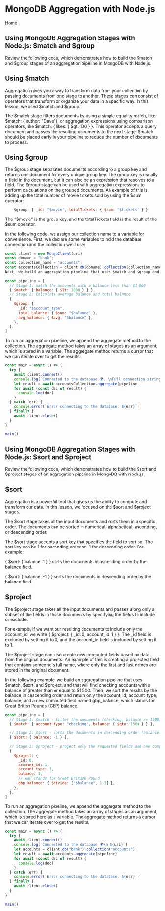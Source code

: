 # MongoDB Aggregation with Node.js

[Home](../README.md)

## Using MongoDB Aggregation Stages with Node.js: $match and $group

Review the following code, which demonstrates how to build the $match and $group stages of an aggregation pipeline in MongoDB with Node.js.

## Using $match

Aggregation gives you a way to transform data from your collection by passing documents from one stage to another. These stages can consist of operators that transform or organize your data in a specific way. In this lesson, we used $match and $group.

The $match stage filters documents by using a simple equality match, like $match: { author: "Dave"}, or aggregation expressions using comparison operators, like $match: { likes: { $gt: 100 } }. This operator accepts a query document and passes the resulting documents to the next stage. $match should be placed early in your pipeline to reduce the number of documents to process.


## Using $group

The $group stage separates documents according to a group key and returns one document for every unique group key. The group key is usually a field in the document, but it can also be an expression that resolves to a field. The $group stage can be used with aggregation expressions to perform calculations on the grouped documents. An example of this is adding up the total number of movie tickets sold by using the $sum operator:

```js
    $group: { _id: "$movie", totalTickets: { $sum: "$tickets" } }
```

The "$movie" is the group key, and the totalTickets field is the result of the $sum operator.

In the following code, we assign our collection name to a variable for convenience. First, we declare some variables to hold the database connection and the collection we'll use:

```js
const client = new MongoClient(uri)
const dbname = "bank";
const collection_name = "accounts";
const accountsCollection = client.db(dbname).collection(collection_name);
Next, we build an aggregation pipeline that uses $match and $group and that will find accounts with a balance of less than $1,000. Then we group the results by the account_type, and calculate the total_balance and avg_balance for each type.

const pipeline = [
  // Stage 1: match the accounts with a balance less than $1,000
  { $match: { balance: { $lt: 1000 } } },
  // Stage 2: Calculate average balance and total balance
  {
    $group: {
      _id: "$account_type",
      total_balance: { $sum: "$balance" },
      avg_balance: { $avg: "$balance" },
    },
  },
]
```

To run an aggregation pipeline, we append the aggregate method to the collection. The aggregate method takes an array of stages as an argument, which is stored in a variable. The aggregate method returns a cursor that we can iterate over to get the results.

```js
const main = async () => {
  try {
    await client.connect()
    console.log(`Connected to the database 🌍. \nFull connection string: ${safeURI}`)
    let result = await accountsCollection.aggregate(pipeline)
    for await (const doc of result) {
      console.log(doc)
    }
  } catch (err) {
    console.error(`Error connecting to the database: ${err}`)
  } finally {
    await client.close()
  }
}

main()
```

## Using MongoDB Aggregation Stages with Node.js: $sort and $project

Review the following code, which demonstrates how to build the $sort and $project stages of an aggregation pipeline in MongoDB with Node.js.

## $sort

Aggregation is a powerful tool that gives us the ability to compute and transform our data. In this lesson, we focused on the $sort and $project stages.

The $sort stage takes all the input documents and sorts them in a specific order. The documents can be sorted in numerical, alphabetical, ascending, or descending order.

The $sort stage accepts a sort key that specifies the field to sort on. The sort key can be 1 for ascending order or -1 for descending order. For example:

{ $sort: { balance: 1 } } sorts the documents in ascending order by the balance field.

{ $sort: { balance: -1 } } sorts the documents in descending order by the balance field.

## $project

The $project stage takes all the input documents and passes along only a subset of the fields in those documents by specifying the fields to include or exclude.

For example, if we want our resulting documents to include only the account_id, we write { $project: { _id: 0, account_id: 1 } }. The _id field is excluded by setting it to 0, and the account_id field is included by setting it to 1.

The $project stage can also create new computed fields based on data from the original documents. An example of this is creating a projected field that contains someone's full name, where only the first and last names are stored in the original document.

In the following example, we build an aggregation pipeline that uses $match, $sort, and $project, and that will find checking accounts with a balance of greater than or equal to $1,500. Then, we sort the results by the balance in descending order and return only the account_id, account_type, balance, and a new computed field named gbp_balance, which stands for Great British Pounds (GBP) balance.

```js
const pipeline = [
  // Stage 1: $match - filter the documents (checking, balance >= 1500)
  { $match: { account_type: "checking", balance: { $gte: 1500 } } },

  // Stage 2: $sort - sorts the documents in descending order (balance)
  { $sort: { balance: -1 } },

  // Stage 3: $project - project only the requested fields and one computed field (account_type, account_id, balance, gbp_balance)
  {
    $project: {
      _id: 0,
      account_id: 1,
      account_type: 1,
      balance: 1,
      // GBP stands for Great British Pound
      gbp_balance: { $divide: ["$balance", 1.3] },
    },
  },
]
```

To run an aggregation pipeline, we append the aggregate method to the collection. The aggregate method takes an array of stages as an argument, which is stored here as a variable. The aggregate method returns a cursor that we can iterate over to get the results.

```js
const main = async () => {
  try {
    await client.connect()
    console.log(`Connected to the database 🌍\n ${uri}`)
    let accounts = client.db("bank").collection("accounts")
    let result = await accounts.aggregate(pipeline)
    for await (const doc of result) {
      console.log(doc)
    }
  } catch (err) {
    console.error(`Error connecting to the database: ${err}`)
  } finally {
    await client.close()
  }
}

main()
```